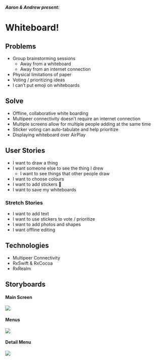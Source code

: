 ***Aaron & Andrew present:***

# Whiteboard!

## Problems
- Group brainstorming sessions
	- Away from a whiteboard
	- Away from an internet connection
- Physical limitations of paper
- Voting / prioritizing ideas
- I can’t put emoji on whiteboards

## Solve
- Offline, collaborative white boarding
- Multipeer connectivity doesn't require an internet connection
- Multiple screens allow for multiple people adding at the same time
- Sticker voting can auto-tabulate and help prioritize
- Displaying whiteboard over AirPlay

## User Stories
- I want to draw a thing
- I want someone else to see the thing I drew
	- I want to see things that other people draw
- I want to choose colours
- I want to add stickers 🤗
- I want to save my whiteboards

### Stretch Stories
- I want to add text
- I want to use stickers to vote / prioritize
- I want to add photos and shapes
- I want offline editing

## Technologies
- Multipeer Connectivity
- RxSwift & RxCocoa
- RxRealm

## Storyboards
#### Main Screen
![](http://ashp.land/scratch/whiteboard1.jpg)

#### Menus
![](http://ashp.land/scratch/whiteboard2.jpg)

#### Detail Menu
![](http://ashp.land/scratch/whiteboard3.jpg)
